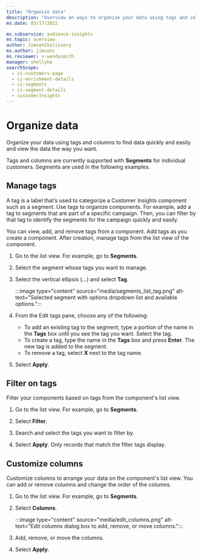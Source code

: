 ```yaml
---
title: "Organize data"
description: "Overview on ways to organize your data using tags and columns"
ms.date: 03/17/2022

ms.subservice: audience-insights
ms.topic: overview
author: JimsonChalissery
ms.author: jimsonc
ms.reviewer: v-wendysmith
manager: shellyha
searchScope: 
  - ci-customers-page
  - ci-enrichment-details
  - ci-segments
  - ci-segment-details
  - customerInsights
---
```


# Organize data

Organize your data using tags and columns to find data quickly and easily and view the data the way you want.

Tags and columns are currently supported with **Segments** for individual customers. Segments are used in the following examples.

## Manage tags

A tag is a label that’s used to categorize a Customer Insights component such as a segment. Use tags to organize components. For example, add a tag to segments that are part of a specific campaign. Then, you can filter by that tag to identify the segments for the campaign quickly and easily.

You can view, add, and remove tags from a component. Add tags as you create a component. After creation, manage tags from the list view of the component.

1. Go to the list view. For example, go to **Segments**.

1. Select the segment whose tags you want to manage.

1. Select the vertical ellipsis (…) and select **Tag**.

   :::image type="content" source="media/segments_list_tag.png" alt-text="Selected segment with options dropdown list and available options.":::

1. From the Edit tags pane, choose any of the following:

   - To add an existing tag to the segment, type a portion of the name in the **Tags** box until you see the tag you want. Select the tag.
   - To create a tag, type the name in the **Tags** box and press **Enter**. The new tag is added to the segment.
   - To remove a tag, select **X** next to the tag name.

1. Select **Apply**.

## Filter on tags

Filter your components based on tags from the component's list view.

1. Go to the list view. For example, go to **Segments**.

1. Select **Filter**.

1. Search and select the tags you want to filter by.

1. Select **Apply**. Only records that match the filter tags display.

## Customize columns

Customize columns to arrange your data on the component's list view. You can add or remove columns and change the order of the columns.

1. Go to the list view. For example, go to **Segments**.

1. Select **Columns**.

   :::image type="content" source="media/edit_columns.png" alt-text="Edit columns dialog box to add, remove, or move columns.":::

1. Add, remove, or move the columns.

1. Select **Apply**.
